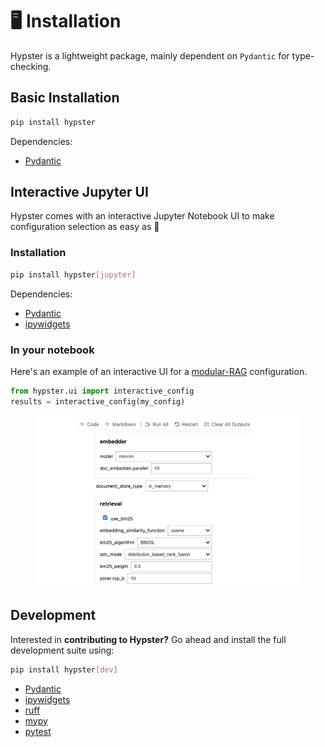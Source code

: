 # 🖥️ Installation

Hypster is a lightweight package, mainly dependent on `Pydantic` for type-checking.

## Basic Installation

```bash
pip install hypster
```

Dependencies:

* [Pydantic](https://github.com/pydantic/pydantic)

## Interactive Jupyter UI

Hypster comes with an interactive Jupyter Notebook UI to make configuration selection as easy as :pie:

### Installation

```bash
pip install hypster[jupyter]
```

Dependencies:

* [Pydantic](https://github.com/pydantic/pydantic)
* [ipywidgets](https://github.com/jupyter-widgets/ipywidgets)

### In your notebook

Here's an example of an interactive UI for a [modular-RAG](https://github.com/gilad-rubin/modular-rag) configuration.

```python
from hypster.ui import interactive_config
results = interactive_config(my_config)
```

<figure><img src="../.gitbook/assets/image (9).png" alt=""><figcaption></figcaption></figure>

## Development

Interested in **contributing to Hypster?** Go ahead and install the full development suite using:

```bash
pip install hypster[dev]
```

* [Pydantic](https://github.com/pydantic/pydantic)
* [ipywidgets](https://github.com/jupyter-widgets/ipywidgets)
* [ruff](https://github.com/astral-sh/ruff)
* [mypy](https://github.com/python/mypy)
* [pytest](https://github.com/pytest-dev/pytest)


